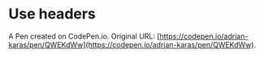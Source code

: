 # Use headers

A Pen created on CodePen.io. Original URL: [https://codepen.io/adrian-karas/pen/QWEKdWw](https://codepen.io/adrian-karas/pen/QWEKdWw).


